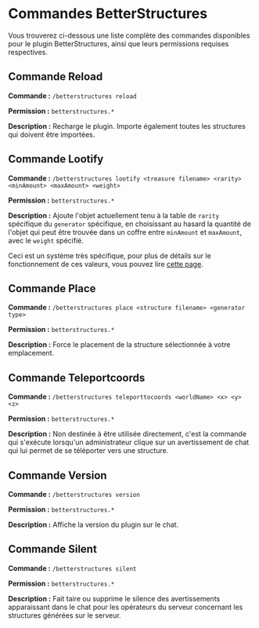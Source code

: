 # Commandes BetterStructures

Vous trouverez ci-dessous une liste complète des commandes disponibles pour le plugin BetterStructures, ainsi que leurs permissions requises respectives.

## Commande Reload

**Commande :** `/betterstructures reload`

**Permission :** `betterstructures.*`

**Description :** Recharge le plugin. Importe également toutes les structures qui doivent être importées.

## Commande Lootify

**Commande :** `/betterstructures lootify <treasure filename> <rarity> <minAmount> <maxAmount> <weight>`

**Permission :** `betterstructures.*`

**Description :** Ajoute l'objet actuellement tenu à la table de `rarity` spécifique du `generator` spécifique, en choisissant au hasard la quantité de l'objet qui peut être trouvée dans un coffre entre `minAmount` et `maxAmount`, avec le `weight` spécifié.

Ceci est un système très spécifique, pour plus de détails sur le fonctionnement de ces valeurs, vous pouvez lire [cette page]($language$/betterstructures/creating_structures.md).

## Commande Place

**Commande :** `/betterstructures place <structure filename> <generator type>`

**Permission :** `betterstructures.*`

**Description :** Force le placement de la structure sélectionnée à votre emplacement.

## Commande Teleportcoords

**Commande :** `/betterstructures teleporttocoords <worldName> <x> <y> <z>`

**Permission :** `betterstructures.*`

**Description :** Non destinée à être utilisée directement, c'est la commande qui s'exécute lorsqu'un administrateur clique sur un avertissement de chat qui lui permet de se téléporter vers une structure.

## Commande Version

**Commande :** `/betterstructures version`

**Permission :** `betterstructures.*`

**Description :** Affiche la version du plugin sur le chat.

## Commande Silent

**Commande :** `/betterstructures silent`

**Permission :** `betterstructures.*`

**Description :** Fait taire ou supprime le silence des avertissements apparaissant dans le chat pour les opérateurs du serveur concernant les structures générées sur le serveur. 
